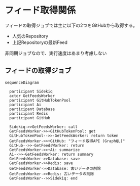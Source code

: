 # フィード取得関係
フィードの取得ジョブでは主に以下の2つをGitHubから取得する。

* 人気のRepository
* 上記Repositoryの最新Feed

非同期ジョブなので、実行速度はあまり考慮しない

## フィードの取得ジョブ

```mermaid
sequenceDiagram

  participant Sidekiq
  actor GetFeedsWorker
  participant GitHubTokenPool
  participant Ai
  participant Database
  participant Redis
  participant GitHub

  Sidekiq->>GetFeedsWorker: call
  GetFeedsWorker->>+GitHubTokenPool: get
  GitHubTokenPool-->>-GetFeedsWorker: return token
  GetFeedsWorker->>+GitHub: "フィード取得API (GraphQL)"
  GitHub-->>-GetFeedsWorker: return
  GetFeedsWorker->>+Ai: summarize
  Ai-->>-GetFeedsWorker: return summary
  GetFeedsWorker->>Database: save
  GetFeedsWorker->>Redis: save
  GetFeedsWorker->>Database: 古いデータの削除
  GetFeedsWorker->>Redis: 古いデータの削除
  GetFeedsWorker-->>Sidekiq: end
```
